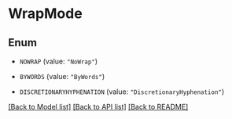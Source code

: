 
# WrapMode


## Enum


* `NOWRAP` (value: `"NoWrap"`)

* `BYWORDS` (value: `"ByWords"`)

* `DISCRETIONARYHYPHENATION` (value: `"DiscretionaryHyphenation"`)


[[Back to Model list]](../../README.md#documentation-for-models) [[Back to API list]](../../README.md#documentation-for-api-endpoints) [[Back to README]](../../README.md)


